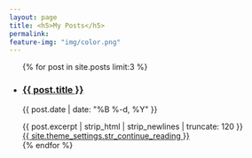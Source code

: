 ```yaml
---
layout: page
title: <h5>My Posts</h5>
permalink: 
feature-img: "img/color.png"
---
```


<div class="posts">
    <ul>
      {% for post in site.posts limit:3 %}
			 <div container-fluid>
			  <div class="row">
          <div class="col-xs-6 col-sm-3">
            <li class="post-teaser">
              <h3>
                <a class="post-link" href="{{ post.url | prepend: site.baseurl }}">
                {{ post.title }}
                </a>
              </h3>
              <p class="meta">
                {{ post.date | date: "%B %-d, %Y" }}
              </p>
              <div class="excerpt">
                {{ post.excerpt | strip_html | strip_newlines | truncate: 120 }}
              </div>
              <a href="{{ post.url | prepend: site.baseurl }}">
                {{ site.theme_settings.str_continue_reading }}
              </a>
            </li>
			    </div>
			  </div>
				</div>
      {% endfor %}
    </ul>
  </div>